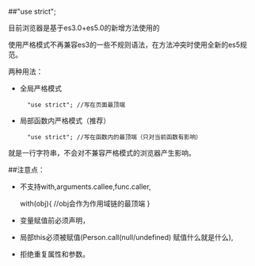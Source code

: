 ##"use strict";

目前浏览器是基于es3.0+es5.0的新增方法使用的

使用严格模式不再兼容es3的一些不规则语法，在方法冲突时使用全新的es5规范。

两种用法：

- 全局严格模式  

		"use strict"; //写在页面最顶端

- 局部函数内严格模式（推荐）

		"use strict"; //写在函数内的最顶端（只对当前函数有影响）

就是一行字符串，不会对不兼容严格模式的浏览器产生影响。

##注意点：
		
- 不支持with,arguments.callee,func.caller,

    with(obj){
		//obj会作为作用域链的最顶端
		}

- 变量赋值前必须声明，

- 局部this必须被赋值(Person.call(null/undefined) 赋值什么就是什么),

- 拒绝重复属性和参数。
